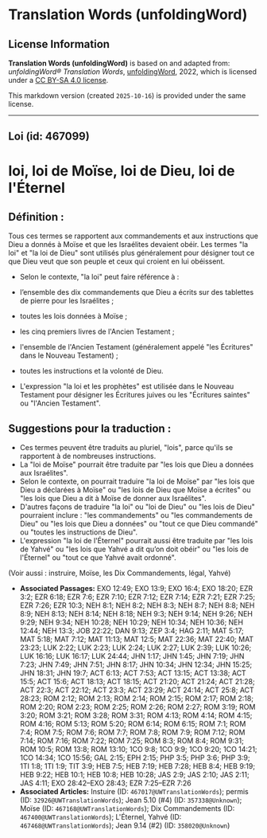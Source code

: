 # Translation Words (unfoldingWord)

## License Information

**Translation Words (unfoldingWord)** is based on and adapted from: _unfoldingWord® Translation Words_, [unfoldingWord](https://unfoldingword.org/utw), 2022, which is licensed under a [CC BY-SA 4.0 license](https://creativecommons.org/licenses/by-sa/4.0/legalcode.en).

This markdown version (created `2025-10-16`) is provided under the same license.



--------------------------------

## Loi (id: 467099)

loi, loi de Moïse, loi de Dieu, loi de l'Éternel
================================================

Définition :
------------

Tous ces termes se rapportent aux commandements et aux instructions que Dieu a donnés à Moïse et que les Israélites devaient obéir. Les termes "la loi" et "la loi de Dieu" sont utilisés plus généralement pour désigner tout ce que Dieu veut que son peuple et ceux qui croient en lui obéissent.

* Selon le contexte, "la loi" peut faire référence à :

* l’ensemble des dix commandements que Dieu a écrits sur des tablettes de pierre pour les Israélites ;
* toutes les lois données à Moïse ;
* les cinq premiers livres de l'Ancien Testament ;
* l'ensemble de l'Ancien Testament (généralement appelé "les Écritures" dans le Nouveau Testament) ;
* toutes les instructions et la volonté de Dieu.

* L'expression "la loi et les prophètes" est utilisée dans le Nouveau Testament pour désigner les Écritures juives ou les "Écritures saintes" ou "l'Ancien Testament".

Suggestions pour la traduction :
--------------------------------

* Ces termes peuvent être traduits au pluriel, "lois", parce qu'ils se rapportent à de nombreuses instructions.
* La "loi de Moïse" pourrait être traduite par "les lois que Dieu a données aux Israélites".
* Selon le contexte, on pourrait traduire "la loi de Moïse" par "les lois que Dieu a déclarées à Moïse" ou "les lois de Dieu que Moïse a écrites" ou "les lois que Dieu a dit à Moïse de donner aux Israélites".
* D'autres façons de traduire "la loi" ou "loi de Dieu" ou "les lois de Dieu" pourraient inclure : "les commandements" ou "les commandements de Dieu" ou "les lois que Dieu a données" ou "tout ce que Dieu commandé" ou "toutes les instructions de Dieu".
* L'expression "la loi de l'Éternel" pourrait aussi être traduite par "les lois de Yahvé" ou "les lois que Yahvé a dit qu’on doit obéir" ou "les lois de l'Éternel" ou "tout ce que Yahvé avait ordonné".

(Voir aussi : instruire, Moïse, les Dix Commandements, légal, Yahvé)

* **Associated Passages:** EXO 12:49; EXO 13:9; EXO 16:4; EXO 18:20; EZR 3:2; EZR 6:18; EZR 7:6; EZR 7:10; EZR 7:12; EZR 7:14; EZR 7:21; EZR 7:25; EZR 7:26; EZR 10:3; NEH 8:1; NEH 8:2; NEH 8:3; NEH 8:7; NEH 8:8; NEH 8:9; NEH 8:13; NEH 8:14; NEH 8:18; NEH 9:3; NEH 9:14; NEH 9:26; NEH 9:29; NEH 9:34; NEH 10:28; NEH 10:29; NEH 10:34; NEH 10:36; NEH 12:44; NEH 13:3; JOB 22:22; DAN 9:13; ZEP 3:4; HAG 2:11; MAT 5:17; MAT 5:18; MAT 7:12; MAT 11:13; MAT 12:5; MAT 22:36; MAT 22:40; MAT 23:23; LUK 2:22; LUK 2:23; LUK 2:24; LUK 2:27; LUK 2:39; LUK 10:26; LUK 16:16; LUK 16:17; LUK 24:44; JHN 1:17; JHN 1:45; JHN 7:19; JHN 7:23; JHN 7:49; JHN 7:51; JHN 8:17; JHN 10:34; JHN 12:34; JHN 15:25; JHN 18:31; JHN 19:7; ACT 6:13; ACT 7:53; ACT 13:15; ACT 13:38; ACT 15:5; ACT 15:6; ACT 18:13; ACT 18:15; ACT 21:20; ACT 21:24; ACT 21:28; ACT 22:3; ACT 22:12; ACT 23:3; ACT 23:29; ACT 24:14; ACT 25:8; ACT 28:23; ROM 2:12; ROM 2:13; ROM 2:14; ROM 2:15; ROM 2:17; ROM 2:18; ROM 2:20; ROM 2:23; ROM 2:25; ROM 2:26; ROM 2:27; ROM 3:19; ROM 3:20; ROM 3:21; ROM 3:28; ROM 3:31; ROM 4:13; ROM 4:14; ROM 4:15; ROM 4:16; ROM 5:13; ROM 5:20; ROM 6:14; ROM 6:15; ROM 7:1; ROM 7:4; ROM 7:5; ROM 7:6; ROM 7:7; ROM 7:8; ROM 7:9; ROM 7:12; ROM 7:14; ROM 7:16; ROM 7:22; ROM 7:25; ROM 8:3; ROM 8:4; ROM 9:31; ROM 10:5; ROM 13:8; ROM 13:10; 1CO 9:8; 1CO 9:9; 1CO 9:20; 1CO 14:21; 1CO 14:34; 1CO 15:56; GAL 2:15; EPH 2:15; PHP 3:5; PHP 3:6; PHP 3:9; 1TI 1:8; 1TI 1:9; TIT 3:9; HEB 7:5; HEB 7:19; HEB 7:28; HEB 8:4; HEB 9:19; HEB 9:22; HEB 10:1; HEB 10:8; HEB 10:28; JAS 2:9; JAS 2:10; JAS 2:11; JAS 4:11; EXO 28:42–EXO 28:43; EZR 7:25–EZR 7:26
* **Associated Articles:** Instuire (ID: `467017@UWTranslationWords`); permis (ID: `32926@UWTranslationWords`); Jean 5.10 (#4) (ID: `357338@Unknown`); Moïse (ID: `467168@UWTranslationWords`); Dix Commandements (ID: `467400@UWTranslationWords`); L'Éternel, Yahvé (ID: `467468@UWTranslationWords`); Jean 9.14 (#2) (ID: `358020@Unknown`)

